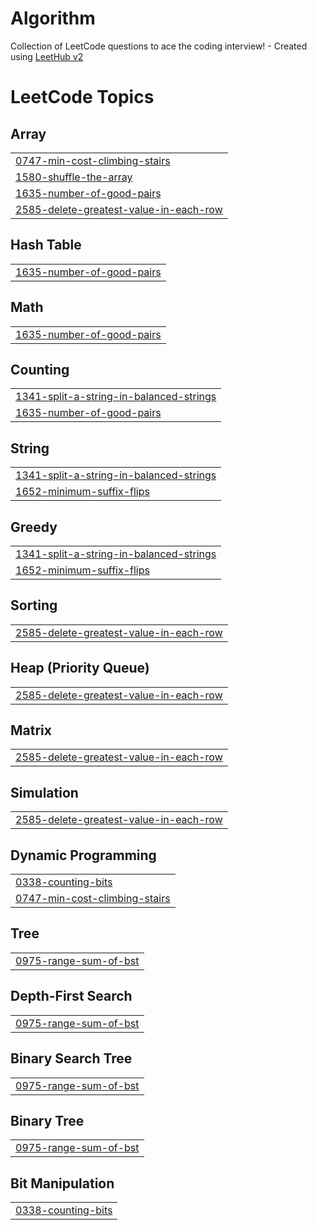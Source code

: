# Algorithm
Collection of LeetCode questions to ace the coding interview! - Created using [LeetHub v2](https://github.com/arunbhardwaj/LeetHub-2.0)

<!---LeetCode Topics Start-->
# LeetCode Topics
## Array
|  |
| ------- |
| [0747-min-cost-climbing-stairs](https://github.com/ypMarkJo/Algorithm/tree/master/0747-min-cost-climbing-stairs) |
| [1580-shuffle-the-array](https://github.com/ypMarkJo/Algorithm/tree/master/1580-shuffle-the-array) |
| [1635-number-of-good-pairs](https://github.com/ypMarkJo/Algorithm/tree/master/1635-number-of-good-pairs) |
| [2585-delete-greatest-value-in-each-row](https://github.com/ypMarkJo/Algorithm/tree/master/2585-delete-greatest-value-in-each-row) |
## Hash Table
|  |
| ------- |
| [1635-number-of-good-pairs](https://github.com/ypMarkJo/Algorithm/tree/master/1635-number-of-good-pairs) |
## Math
|  |
| ------- |
| [1635-number-of-good-pairs](https://github.com/ypMarkJo/Algorithm/tree/master/1635-number-of-good-pairs) |
## Counting
|  |
| ------- |
| [1341-split-a-string-in-balanced-strings](https://github.com/ypMarkJo/Algorithm/tree/master/1341-split-a-string-in-balanced-strings) |
| [1635-number-of-good-pairs](https://github.com/ypMarkJo/Algorithm/tree/master/1635-number-of-good-pairs) |
## String
|  |
| ------- |
| [1341-split-a-string-in-balanced-strings](https://github.com/ypMarkJo/Algorithm/tree/master/1341-split-a-string-in-balanced-strings) |
| [1652-minimum-suffix-flips](https://github.com/ypMarkJo/Algorithm/tree/master/1652-minimum-suffix-flips) |
## Greedy
|  |
| ------- |
| [1341-split-a-string-in-balanced-strings](https://github.com/ypMarkJo/Algorithm/tree/master/1341-split-a-string-in-balanced-strings) |
| [1652-minimum-suffix-flips](https://github.com/ypMarkJo/Algorithm/tree/master/1652-minimum-suffix-flips) |
## Sorting
|  |
| ------- |
| [2585-delete-greatest-value-in-each-row](https://github.com/ypMarkJo/Algorithm/tree/master/2585-delete-greatest-value-in-each-row) |
## Heap (Priority Queue)
|  |
| ------- |
| [2585-delete-greatest-value-in-each-row](https://github.com/ypMarkJo/Algorithm/tree/master/2585-delete-greatest-value-in-each-row) |
## Matrix
|  |
| ------- |
| [2585-delete-greatest-value-in-each-row](https://github.com/ypMarkJo/Algorithm/tree/master/2585-delete-greatest-value-in-each-row) |
## Simulation
|  |
| ------- |
| [2585-delete-greatest-value-in-each-row](https://github.com/ypMarkJo/Algorithm/tree/master/2585-delete-greatest-value-in-each-row) |
## Dynamic Programming
|  |
| ------- |
| [0338-counting-bits](https://github.com/ypMarkJo/Algorithm/tree/master/0338-counting-bits) |
| [0747-min-cost-climbing-stairs](https://github.com/ypMarkJo/Algorithm/tree/master/0747-min-cost-climbing-stairs) |
## Tree
|  |
| ------- |
| [0975-range-sum-of-bst](https://github.com/ypMarkJo/Algorithm/tree/master/0975-range-sum-of-bst) |
## Depth-First Search
|  |
| ------- |
| [0975-range-sum-of-bst](https://github.com/ypMarkJo/Algorithm/tree/master/0975-range-sum-of-bst) |
## Binary Search Tree
|  |
| ------- |
| [0975-range-sum-of-bst](https://github.com/ypMarkJo/Algorithm/tree/master/0975-range-sum-of-bst) |
## Binary Tree
|  |
| ------- |
| [0975-range-sum-of-bst](https://github.com/ypMarkJo/Algorithm/tree/master/0975-range-sum-of-bst) |
## Bit Manipulation
|  |
| ------- |
| [0338-counting-bits](https://github.com/ypMarkJo/Algorithm/tree/master/0338-counting-bits) |
<!---LeetCode Topics End-->